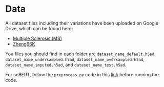 # Data
All dataset files including their variations have been uploaded on Google Drive, which can be found here:
* [Multiple Sclerosis (MS)](https://drive.google.com/drive/folders/1bNOrB0ukkAuGtcocdvctSVOaAUG6uJ8l?usp=sharing)
* [Zheng68K](https://drive.google.com/drive/folders/1tllHIZ84rSKh7Ld613hUo87R_wCuhFbG?usp=sharing)

You files you should find in each folder are `dataset_name_default.h5ad`, `dataset_name_undersampled.h5ad`, `dataset_name_oversampled.h5ad`, `dataset_name_imputed.h5ad`, and `dataset_name_test.h5ad`.

For scBERT, follow the `preprocess.py` code in this [link](https://github.com/TencentAILabHealthcare/scBERT) before running the code.

